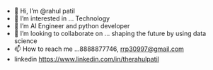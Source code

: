 - 👋 Hi, I’m @rahul patil
- 👀 I’m interested in ... Technology
- 🌱 I’m AI Engineer and python developer
- 💞️ I’m looking to collaborate on ... shaping the future by using data science
- 📫 How to reach me ...8888877746, rrp30997@gmail.com
- linkedin https://www.linkedin.com/in/therahulpatil

<!---
rrpatil-1/rrpatil-1 is a ✨ special ✨ repository because its `README.md` (this file) appears on your GitHub profile.
You can click the Preview link to take a look at your changes.
--->
